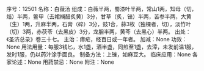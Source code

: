序号：12501
名称：白薇汤
组成：白薇半两，蜀漆叶半两，常山1两，知母（切，焙）半两，鳖甲（去裙襕醋炙黄）3分，甘草（炙，锉）半两，苦参半两，大黄（生）1两，升麻半两，石膏（碎）3分，豉1合，蒜3枚（独棵者，切），淡竹叶（切）3两，赤茯苓（去黑皮）3分，龙胆半两，黄芩（去黑心）半两。
出处：《圣济总录》卷三十七。
主治：瘴疟，经百日或一年者。
加减：None
功效：None
用法用量：每服3钱匕，水1盏，酒半盏，同煎至1盏，去滓，未发前温1服，发时1服，仍以药汁涂手面良。
制备方法：上锉，如麻豆大。
临床应用：None
各家论述：None
用药禁忌：None
附注：None
